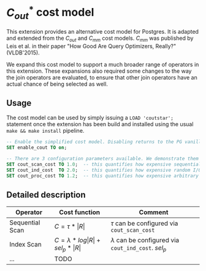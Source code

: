 # $C_{out}^*$ cost model

This extension provides an alternative cost model for Postgres. It is adapted and extended from the $C_{out}$ and $C_{mm}$ cost models. $C_{mm}$ was published by Leis et al. in their paper "How Good Are Query Optimizers, Really?" (VLDB'2015).

We expand this cost model to support a much broader range of operators in this extension. These expansions also required
some changes to the way the join operators are evaluated, to ensure that other join operators have an actual chance of
being selected as well.

## Usage

The cost model can be used by simply issuing a `LOAD 'coutstar';` statement once the extension has been build and installed
using the usual `make && make install` pipeline.

```sql
-- Enable the simplified cost model. Disabling returns to the PG vanilla cost functions
SET enable_cout TO on;

-- There are 3 configuration parameters available. We demonstrate them here along with their default values
SET cout_scan_cost TO 1.0;  -- this quantifies how expensive sequential I/O is (as used by Leis et al.)
SET cout_ind_cost  TO 2.0;  -- this quantifies how expensive random I/O is (as used by Leis et al.)
SET cout_proc_cost TO 1.2;  -- this quantifies how expensive arbitrary CPU operations are (e.g. hash functions)
```

## Detailed description

| Operator | Cost function | Comment |
|----------|---------------|---------|
|Sequential Scan | $C = \tau * \|R\|$ | $\tau$ can be configured via `cout_scan_cost` |
|Index Scan | $C = \lambda * log \|R\| + sel_p * \|R\|$ | $\lambda$ can be configured via `cout_ind_cost`. $sel_p$
| ... | TODO | |
